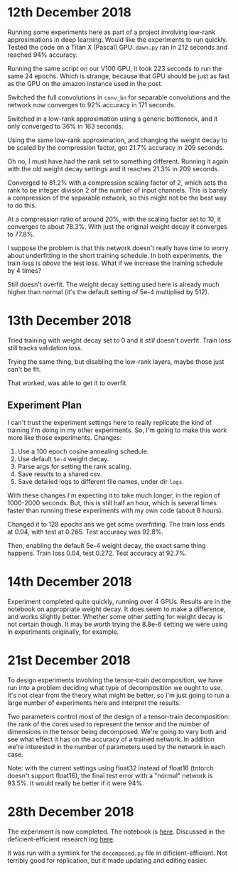 
12th December 2018
==================

Running some experiments here as part of a project involving low-rank
approximations in deep learning. Would like the experiments to run quickly.
Tested the code on a Titan X (Pascal) GPU. `dawn.py` ran in 212 seconds and
reached 94% accuracy.

Running the same script on our V100 GPU, it took 223 seconds to run the
same 24 epochs. Which is strange, because that GPU should be just as fast
as the GPU on the amazon instance used in the post.

Switched the full convolutions in `conv_bn` for separable convolutions and
the network now converges to 92% accuracy in 171 seconds.

Switched in a low-rank approximation using a generic bottleneck, and it
only converged to 36% in 163 seconds.

Using the same low-rank approximation, and changing the weight decay to be
scaled by the compression factor, got 21.7% accuracy in 209 seconds.

Oh no, I must have had the rank set to something different. Running it
again with the old weight decay settings and it reaches 21.3% in 209
seconds.

Converged to 81.2% with a compression scaling factor of 2, which sets the
rank to be integer division 2 of the number of input channels. This is
barely a compression of the separable network, so this might not be the
best way to do this.

At a compression ratio of around 20%, with the scaling factor set to 10, it
converges to about 78.3%. With just the original weight decay it converges
to 77.8%.

I suppose the problem is that this network doesn't really have time to
worry about underfitting in the short training schedule. In both
experiments, the train loss is *above* the test loss. What if we increase
the training schedule by 4 times?

Still doesn't overfit. The weight decay setting used here is already much
higher than normal (it's the default setting of 5e-4 multiplied by 512).

13th December 2018
==================

Tried training with weight decay set to 0 and it *still* doesn't overfit.
Train loss still tracks validation loss.

Trying the same thing, but disabling the low-rank layers, maybe those just
can't be fit.

That worked, was able to get it to overfit.

Experiment Plan
---------------

I can't trust the experiment settings here to really replicate the kind of
training I'm doing in my other experiments. So, I'm going to make this
work more like those experiments. Changes:

1. Use a 100 epoch cosine annealing schedule.
2. Use default `5e-4` weight decay.
3. Parse args for setting the rank scaling.
4. Save results to a shared csv.
5. Save detailed logs to different file names, under dir `logs`.

With these changes I'm expecting it to take much longer, in the region of
1000-2000 seconds. But, this is still half an hour, which is several times
faster than running these experiments with my own code (about 8 hours).

Changed it to 128 epochs ans we get some overfitting. The train loss ends
at 0.04, with test at 0.265. Test accuracy was 92.8%.

Then, enabling the
default 5e-4 weight decay, the exact same thing happens. Train loss 0.04,
test 0.272. Test accuracy at 92.7%.

14th December 2018
==================

Experiment completed quite quickly, running over 4 GPUs. Results are in the
notebook on appropriate weight decay. It does seem to make a difference,
and works slightly better. Whether some other setting for weight decay is
not certain though. It may be worth trying the 8.8e-6 setting we were using
in experiments originally, for example.

21st December 2018
==================

To design experiments involving the tensor-train decomposition, we have run
into a problem deciding what type of decomposition we ought to use. It's
not clear from the theory what might be better, so I'm just going to run a
large number of experiments here and interpret the results.

Two parameters control most of the design of a tensor-train decomposition:
the rank of the cores used to represent the tensor and the number of
dimensions in the tensor being decomposed. We're going to vary both and see
what effect it has on the accuracy of a trained network. In addition we're
interested in the number of parameters used by the network in each case.

Note: with the current settings using float32 instead of float16 (tntorch
doesn't support float16), the final test error with a "normal" network is
93.5%. It would really be better if it were 94%.

28th December 2018
==================

The experiment is now completed. The notebook is
[here](https://gist.github.com/gngdb/2d29e5afbb21869e24952284cc287388).
Discussed in the deficient-efficient research log
[here](https://github.com/BayesWatch/deficient-efficient/blob/master/research-log.md).

It was run with a symlink for the `decomposed.py` file in
dificient-efficient. Not terribly good for replication, but it made
updating and editing easier.
